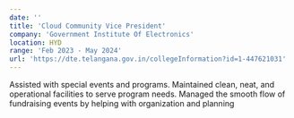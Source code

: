 ```yaml
---
date: ''
title: 'Cloud Community Vice President'
company: 'Government Institute Of Electronics'
location: HYD
range: 'Feb 2023 - May 2024'
url: 'https://dte.telangana.gov.in/collegeInformation?id=1-447621031'
---
```


Assisted with special events and programs.
Maintained clean, neat, and operational facilities to serve program needs.
Managed the smooth flow of fundraising events by helping with organization and planning
